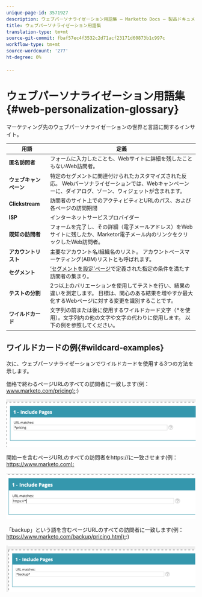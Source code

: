 ```yaml
---
unique-page-id: 3571927
description: ウェブパーソナライゼーション用語集 — Marketto Docs — 製品ドキュメント
title: ウェブパーソナライゼーション用語集
translation-type: tm+mt
source-git-commit: fbaf57ec4f3532c2d71acf23171d60873b1c997c
workflow-type: tm+mt
source-wordcount: '277'
ht-degree: 0%

---
```



# ウェブパーソナライゼーション用語集{#web-personalization-glossary}

マーケティング先のウェブパーソナライゼーションの世界と言語に関するインサイト。

| 用語 | 定義 |
|---|---|
| **匿名訪問者** | フォームに入力したことも、Webサイトに詳細を残したこともないWeb訪問者。 |
| **ウェブキャンペーン** | 特定のセグメントに関連付けられたカスタマイズされた反応。 Webパーソナライゼーションでは、Webキャンペーンーに、ダイアログ、ゾーン、ウィジェットが含まれます。 |
| **Clickstream** | 訪問者のサイト上でのアクティビティとURLのパス、および各ページの訪問期間 |
| **ISP** | インターネットサービスプロバイダー |
| **既知の訪問者** | フォームを完了し、その詳細（電子メールアドレス）をWebサイトに残したか、Marketor電子メール内のリンクをクリックしたWeb訪問者。 |
| **アカウントリスト** | 主要なアカウント名/組織名のリスト。 アカウントベースマーケティング(ABM)リストとも呼ばれます。 |
| **セグメント** | [‘セグメントを設定’ページ](/help/marketo/product-docs/web-personalization/using-web-segments/web-segments.md)で定義された指定の条件を満たす訪問者の集まり。 |
| **テストの分割** | 2つ以上のバリエーションを使用してテストを行い、結果の違いを測定します。 目標は、関心のある結果を増やすか最大化するWebページに対する変更を識別することです。 |
| **ワイルドカード** | 文字列の前または後に使用するワイルドカード文字（*を使用）。文字列内の他の文字や文字の代わりに使用します。 以下の例を参照してください。 |

## ワイルドカードの例{#wildcard-examples}

次に、ウェブパーソナライゼーションでワイルドカードを使用する3つの方法を示します。

価格で終わるページURLのすべての訪問者に一致します(例：[www.marketo.com/pricing):](https://www.marketo.com/pricing):)

![](assets/wildcard-example-1.png)

開始ーを含むページURLのすべての訪問者をhttps://に一致させます(例：[https://www.marketo.com):](https://www.marketo.com)

![](assets/wildcard-example-2.png)

「backup」という語を含むページURLのすべての訪問者に一致します(例：[https://www.marketo.com/backup/pricing.html):](https://www.marketo.com/backup/pricing.html):)

![](assets/wildcard-example-3.png)
